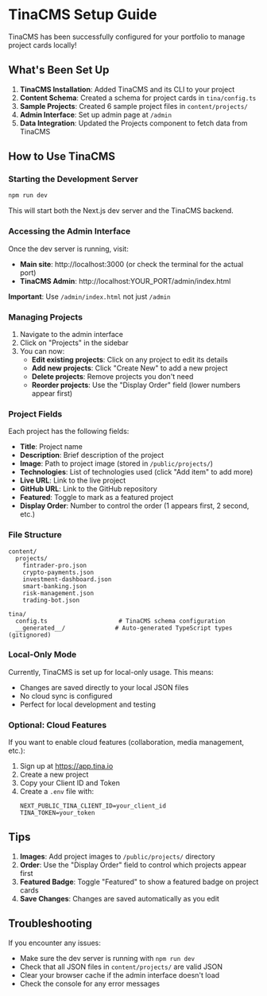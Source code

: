 # TinaCMS Setup Guide

TinaCMS has been successfully configured for your portfolio to manage project cards locally!

## What's Been Set Up

1. **TinaCMS Installation**: Added TinaCMS and its CLI to your project
2. **Content Schema**: Created a schema for project cards in `tina/config.ts`
3. **Sample Projects**: Created 6 sample project files in `content/projects/`
4. **Admin Interface**: Set up admin page at `/admin`
5. **Data Integration**: Updated the Projects component to fetch data from TinaCMS

## How to Use TinaCMS

### Starting the Development Server

```bash
npm run dev
```

This will start both the Next.js dev server and the TinaCMS backend.

### Accessing the Admin Interface

Once the dev server is running, visit:
- **Main site**: http://localhost:3000 (or check the terminal for the actual port)
- **TinaCMS Admin**: http://localhost:YOUR_PORT/admin/index.html

**Important**: Use `/admin/index.html` not just `/admin`

### Managing Projects

1. Navigate to the admin interface
2. Click on "Projects" in the sidebar
3. You can now:
   - **Edit existing projects**: Click on any project to edit its details
   - **Add new projects**: Click "Create New" to add a new project
   - **Delete projects**: Remove projects you don't need
   - **Reorder projects**: Use the "Display Order" field (lower numbers appear first)

### Project Fields

Each project has the following fields:
- **Title**: Project name
- **Description**: Brief description of the project
- **Image**: Path to project image (stored in `/public/projects/`)
- **Technologies**: List of technologies used (click "Add item" to add more)
- **Live URL**: Link to the live project
- **GitHub URL**: Link to the GitHub repository
- **Featured**: Toggle to mark as a featured project
- **Display Order**: Number to control the order (1 appears first, 2 second, etc.)

### File Structure

```
content/
  projects/
    fintrader-pro.json
    crypto-payments.json
    investment-dashboard.json
    smart-banking.json
    risk-management.json
    trading-bot.json

tina/
  config.ts                    # TinaCMS schema configuration
  __generated__/              # Auto-generated TypeScript types (gitignored)
```

### Local-Only Mode

Currently, TinaCMS is set up for local-only usage. This means:
- Changes are saved directly to your local JSON files
- No cloud sync is configured
- Perfect for local development and testing

### Optional: Cloud Features

If you want to enable cloud features (collaboration, media management, etc.):

1. Sign up at https://app.tina.io
2. Create a new project
3. Copy your Client ID and Token
4. Create a `.env` file with:
   ```
   NEXT_PUBLIC_TINA_CLIENT_ID=your_client_id
   TINA_TOKEN=your_token
   ```

## Tips

1. **Images**: Add project images to `/public/projects/` directory
2. **Order**: Use the "Display Order" field to control which projects appear first
3. **Featured Badge**: Toggle "Featured" to show a featured badge on project cards
4. **Save Changes**: Changes are saved automatically as you edit

## Troubleshooting

If you encounter any issues:
- Make sure the dev server is running with `npm run dev`
- Check that all JSON files in `content/projects/` are valid JSON
- Clear your browser cache if the admin interface doesn't load
- Check the console for any error messages
